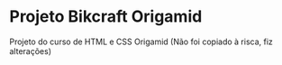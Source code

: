 # Projeto Bikcraft Origamid
Projeto do curso de HTML e CSS Origamid (Não foi copiado à risca, fiz alterações)
